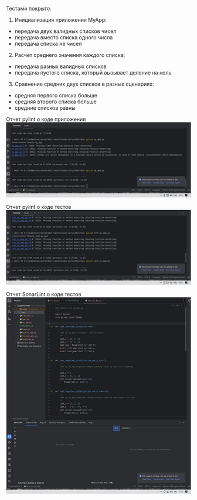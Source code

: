 Тестами покрыто: 
1. Инициализация приложения MyApp:
- передача двух валидных списков чисел
- передача вместо списка одного числа
- передача списка не чисел
2. Расчет среднего значения каждого списка:
- передача разных валидных списков
- передача пустого списка, который вызывает деление на ноль
3. Сравнение средних двух списков в разных сценариях:
- средняя первого списка больше
- средняя второго списка больше
- средние списков равны

Отчет pylint о коде приложения
![pylint1](img/image1.jpg)

Отчет pylint о коде тестов
![pylint2](img/image2.jpg)

Отчет SonarLint о коде тестов
![sonar](img/image3.jpg)
